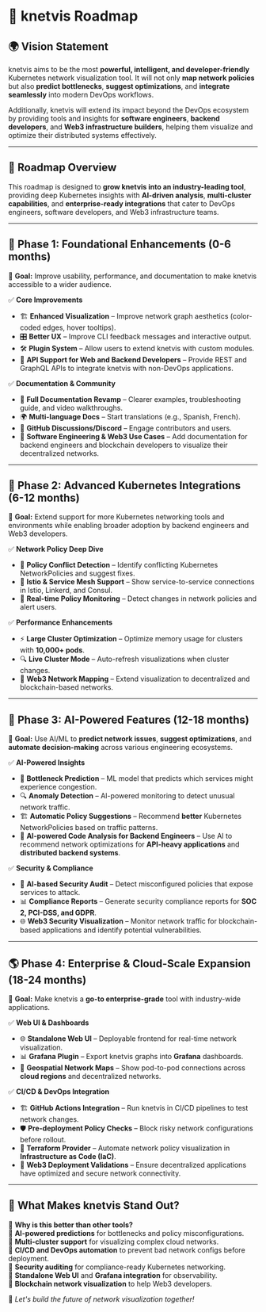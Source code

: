 # 🚀 knetvis Roadmap

## **🌍 Vision Statement**
knetvis aims to be the most **powerful, intelligent, and developer-friendly** Kubernetes network visualization tool. It will not only **map network policies** but also **predict bottlenecks**, **suggest optimizations**, and **integrate seamlessly** into modern DevOps workflows.

Additionally, knetvis will extend its impact beyond the DevOps ecosystem by providing tools and insights for **software engineers**, **backend developers**, and **Web3 infrastructure builders**, helping them visualize and optimize their distributed systems effectively.

---

## **📌 Roadmap Overview**  
This roadmap is designed to **grow knetvis into an industry-leading tool**, providing deep Kubernetes insights with **AI-driven analysis**, **multi-cluster capabilities**, and **enterprise-ready integrations** that cater to DevOps engineers, software developers, and Web3 infrastructure teams.

---

## **🔹 Phase 1: Foundational Enhancements (0-6 months)**
🎯 **Goal:** Improve usability, performance, and documentation to make knetvis accessible to a wider audience.

✅ **Core Improvements**  
- 🏗 **Enhanced Visualization** – Improve network graph aesthetics (color-coded edges, hover tooltips).  
- 🎛 **Better UX** – Improve CLI feedback messages and interactive output.  
- 🛠 **Plugin System** – Allow users to extend knetvis with custom modules.  
- 🔄 **API Support for Web and Backend Developers** – Provide REST and GraphQL APIs to integrate knetvis with non-DevOps applications.  

✅ **Documentation & Community**  
- 📖 **Full Documentation Revamp** – Clearer examples, troubleshooting guide, and video walkthroughs.  
- 🌍 **Multi-language Docs** – Start translations (e.g., Spanish, French).  
- 🤝 **GitHub Discussions/Discord** – Engage contributors and users.  
- 🔹 **Software Engineering & Web3 Use Cases** – Add documentation for backend engineers and blockchain developers to visualize their decentralized networks.

---

## **🔵 Phase 2: Advanced Kubernetes Integrations (6-12 months)**
🎯 **Goal:** Extend support for more Kubernetes networking tools and environments while enabling broader adoption by backend engineers and Web3 developers.

✅ **Network Policy Deep Dive**  
- 🛑 **Policy Conflict Detection** – Identify conflicting Kubernetes NetworkPolicies and suggest fixes.  
- 📡 **Istio & Service Mesh Support** – Show service-to-service connections in Istio, Linkerd, and Consul.  
- 🔄 **Real-time Policy Monitoring** – Detect changes in network policies and alert users.  

✅ **Performance Enhancements**  
- ⚡ **Large Cluster Optimization** – Optimize memory usage for clusters with **10,000+ pods**.  
- 🔍 **Live Cluster Mode** – Auto-refresh visualizations when cluster changes.  
- 🔗 **Web3 Network Mapping** – Extend visualization to decentralized and blockchain-based networks.  

---

## **🚀 Phase 3: AI-Powered Features (12-18 months)**
🎯 **Goal:** Use AI/ML to **predict network issues**, **suggest optimizations**, and **automate decision-making** across various engineering ecosystems.

✅ **AI-Powered Insights**
- 🤖 **Bottleneck Prediction** – ML model that predicts which services might experience congestion.  
- 🔍 **Anomaly Detection** – AI-powered monitoring to detect unusual network traffic.  
- 🏗 **Automatic Policy Suggestions** – Recommend **better** Kubernetes NetworkPolicies based on traffic patterns.  
- 🧠 **AI-powered Code Analysis for Backend Engineers** – Use AI to recommend network optimizations for **API-heavy applications** and **distributed backend systems**.  

✅ **Security & Compliance**  
- 🔐 **AI-based Security Audit** – Detect misconfigured policies that expose services to attack.  
- 📊 **Compliance Reports** – Generate security compliance reports for **SOC 2, PCI-DSS, and GDPR**.  
- 🌐 **Web3 Security Visualization** – Monitor network traffic for blockchain-based applications and identify potential vulnerabilities.  

---

## **🌎 Phase 4: Enterprise & Cloud-Scale Expansion (18-24 months)**
🎯 **Goal:** Make knetvis a **go-to enterprise-grade** tool with industry-wide applications.

✅ **Web UI & Dashboards**  
- 🌐 **Standalone Web UI** – Deployable frontend for real-time network visualization.  
- 📊 **Grafana Plugin** – Export knetvis graphs into **Grafana** dashboards.  
- 📍 **Geospatial Network Maps** – Show pod-to-pod connections across **cloud regions** and decentralized networks.  

✅ **CI/CD & DevOps Integration**  
- 🏗 **GitHub Actions Integration** – Run knetvis in CI/CD pipelines to test network changes.  
- 🛡 **Pre-deployment Policy Checks** – Block risky network configurations before rollout.  
- 🔄 **Terraform Provider** – Automate network policy visualization in **Infrastructure as Code (IaC)**.  
- 🚀 **Web3 Deployment Validations** – Ensure decentralized applications have optimized and secure network connectivity.

---

## **🌟 What Makes knetvis Stand Out?**
🚀 **Why is this better than other tools?**  
🔹 **AI-powered predictions** for bottlenecks and policy misconfigurations.  
🔹 **Multi-cluster support** for visualizing complex cloud networks.  
🔹 **CI/CD and DevOps automation** to prevent bad network configs before deployment.  
🔹 **Security auditing** for compliance-ready Kubernetes networking.  
🔹 **Standalone Web UI** and **Grafana integration** for observability.  
🔹 **Blockchain network visualization** to help Web3 developers.  

🚀 *Let's build the future of network visualization together!*

